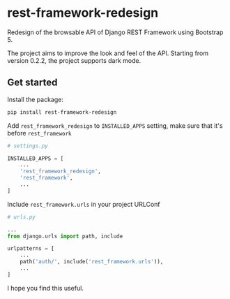 # rest-framework-redesign

Redesign of the browsable API of Django REST Framework using Bootstrap 5.

The project aims to improve the look and feel of the API. Starting from version 0.2.2, the project supports dark mode.

## Get started

Install the package:

```bash
pip install rest-framework-redesign
```

Add `rest_framework_redesign` to `INSTALLED_APPS` setting, make sure that it's before `rest_framework`

```python
# settings.py

INSTALLED_APPS = [
    ...
    'rest_framework_redesign',
    'rest_framework',
    ...
]
```

Include `rest_framework.urls` in your project URLConf

```python
# urls.py

...
from django.urls import path, include

urlpatterns = [
    ...
    path('auth/', include('rest_framework.urls')),
    ...
]
```

I hope you find this useful.
